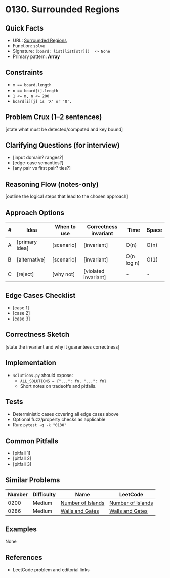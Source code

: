 # 0130. Surrounded Regions

## Quick Facts

- URL: [Surrounded Regions](https://leetcode.com/problems/surrounded-regions/)
- Function: `solve`
- Signature: `(board: list[list[str]])  -> None`
- Primary pattern: **Array**

## Constraints

- `m == board.length`
- `n == board[i].length`
- `1 <= m, n <= 200`
- `board[i][j] is 'X' or 'O'.`

## Problem Crux (1–2 sentences)

[state what must be detected/computed and key bound]

## Clarifying Questions (for interview)

- [input domain? ranges?]
- [edge-case semantics?]
- [any pair vs first pair? ties?]

## Reasoning Flow (notes-only)

[outline the logical steps that lead to the chosen approach]

## Approach Options

| # | Idea | When to use | Correctness invariant | Time | Space |
|---|------|-------------|-----------------------|------|-------|
| A | [primary idea] | [scenario] | [invariant] | O(n) | O(n) |
| B | [alternative] | [scenario] | [invariant] | O(n log n) | O(1) |
| C | [reject] | [why not] | [violated invariant] | - | - |

## Edge Cases Checklist

- [case 1]
- [case 2]
- [case 3]

## Correctness Sketch

[state the invariant and why it guarantees correctness]

## Implementation

- `solutions.py` should expose:
  - `ALL_SOLUTIONS = {"...": fn, "...": fn}`
  - Short notes on tradeoffs and pitfalls.

## Tests

- Deterministic cases covering all edge cases above
- Optional fuzz/property checks as applicable
- Run: `pytest -q -k "0130"`

## Common Pitfalls

- [pitfall 1]
- [pitfall 2]
- [pitfall 3]

## Similar Problems

| Number | Difficulty | Name | LeetCode |
|---|---|---|---|
| 0200 | Medium | [Number of Islands](../0200-number-of-islands/readme.md) | [Number of Islands](https://leetcode.com/problems/number-of-islands/) |
| 0286 | Medium | [Walls and Gates](../0286-walls-and-gates/readme.md) | [Walls and Gates](https://leetcode.com/problems/walls-and-gates/) |

## Examples

None

## References

- LeetCode problem and editorial links
